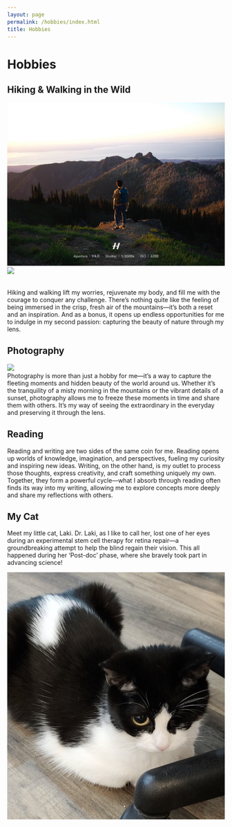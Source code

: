 ```yaml
---
layout: page
permalink: /hobbies/index.html
title: Hobbies
---
```


# Hobbies

## Hiking & Walking in the Wild

<img src="/images/hike1.JPG">

<img src="/images/hike3.JPG">

<br>Hiking and walking lift my worries, rejuvenate my body, and fill me with the courage to conquer any challenge. There’s nothing quite like the feeling of being immersed in the crisp, fresh air of the mountains—it’s both a reset and an inspiration. And as a bonus, it opens up endless opportunities for me to indulge in my second passion: capturing the beauty of nature through my lens.

## Photography
<img src="/images/hike2.JPG">
<br>Photography is more than just a hobby for me—it’s a way to capture the fleeting moments and hidden beauty of the world around us. Whether it’s the tranquility of a misty morning in the mountains or the vibrant details of a sunset, photography allows me to freeze these moments in time and share them with others. It’s my way of seeing the extraordinary in the everyday and preserving it through the lens.

[best universities in my hometown]:https://www.fzu.edu.cn/


## Reading
Reading and writing are two sides of the same coin for me. Reading opens up worlds of knowledge, imagination, and perspectives, fueling my curiosity and inspiring new ideas. Writing, on the other hand, is my outlet to process those thoughts, express creativity, and craft something uniquely my own. Together, they form a powerful cycle—what I absorb through reading often finds its way into my writing, allowing me to explore concepts more deeply and share my reflections with others.


## My Cat

Meet my little cat, Laki. Dr. Laki, as I like to call her, lost one of her eyes during an experimental stem cell therapy for retina repair—a groundbreaking attempt to help the blind regain their vision. This all happened during her ‘Post-doc’ phase, where she bravely took part in advancing science!

<div>
<img src="/images/projs/cat.jpg">
</div>



